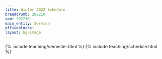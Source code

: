 ```yaml
---
title: Winter 2022 Schedule
breadcrumb: 202210
sem: 202210
main_entity: Service
officeblocks:
layout: bg-image
---
```

{% include teaching/semester.html %}
{% include teaching/schedule.html %}
